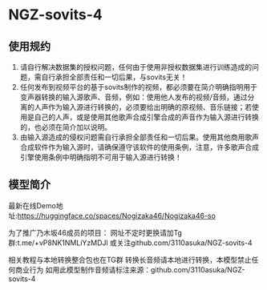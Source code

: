 # NGZ-sovits-4

## 使用规约
1. 请自行解决数据集的授权问题，任何由于使用非授权数据集进行训练造成的问题，需自行承担全部责任和一切后果，与sovits无关！
2. 任何发布到视频平台的基于sovits制作的视频，都必须要在简介明确指明用于变声器转换的输入源歌声、音频，例如：使用他人发布的视频/音频，通过分离的人声作为输入源进行转换的，必须要给出明确的原视频、音乐链接；若使用是自己的人声，或是使用其他歌声合成引擎合成的声音作为输入源进行转换的，也必须在简介加以说明。
3. 由输入源造成的侵权问题需自行承担全部责任和一切后果。使用其他商用歌声合成软件作为输入源时，请确保遵守该软件的使用条例，注意，许多歌声合成引擎使用条例中明确指明不可用于输入源进行转换！

## 模型简介
最新在线Demo地址:https://huggingface.co/spaces/Nogizaka46/Nogizaka46-so


为了推广乃木坂46成员的项目：
网址不定时更换请加Tg群:t.me/+vP8NK1NMLiYzMDJl 或关注github.com/3110asuka/NGZ-sovits-4

相关教程与本地转换整合包也在TG群
转换长音频请本地进行转换，本模型禁止任何商业行为
如用此模型制作音频请标注来源：github.com/3110asuka/NGZ-sovits-4
